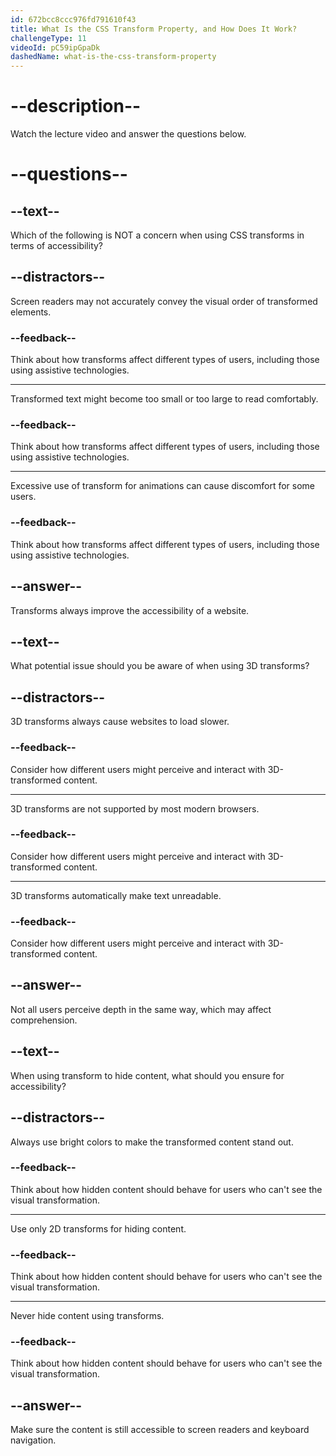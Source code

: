 ```yaml
---
id: 672bcc8ccc976fd791610f43
title: What Is the CSS Transform Property, and How Does It Work?
challengeType: 11
videoId: pC59ipGpaDk
dashedName: what-is-the-css-transform-property
---
```


# --description--

Watch the lecture video and answer the questions below.

# --questions--

## --text--

Which of the following is NOT a concern when using CSS transforms in terms of accessibility?

## --distractors--

Screen readers may not accurately convey the visual order of transformed elements.

### --feedback--

Think about how transforms affect different types of users, including those using assistive technologies.

---

Transformed text might become too small or too large to read comfortably.

### --feedback--

Think about how transforms affect different types of users, including those using assistive technologies.

---

Excessive use of transform for animations can cause discomfort for some users.

### --feedback--

Think about how transforms affect different types of users, including those using assistive technologies.

## --answer--

Transforms always improve the accessibility of a website.

## --text--

What potential issue should you be aware of when using 3D transforms?

## --distractors--

3D transforms always cause websites to load slower.

### --feedback--

Consider how different users might perceive and interact with 3D-transformed content.

---

3D transforms are not supported by most modern browsers.

### --feedback--

Consider how different users might perceive and interact with 3D-transformed content.

---

3D transforms automatically make text unreadable.

### --feedback--

Consider how different users might perceive and interact with 3D-transformed content.

## --answer--

Not all users perceive depth in the same way, which may affect comprehension.

## --text--

When using transform to hide content, what should you ensure for accessibility?

## --distractors--

Always use bright colors to make the transformed content stand out.

### --feedback--

Think about how hidden content should behave for users who can't see the visual transformation.

---

Use only 2D transforms for hiding content.

### --feedback--

Think about how hidden content should behave for users who can't see the visual transformation.

---

Never hide content using transforms.

### --feedback--

Think about how hidden content should behave for users who can't see the visual transformation.

## --answer--

Make sure the content is still accessible to screen readers and keyboard navigation.

